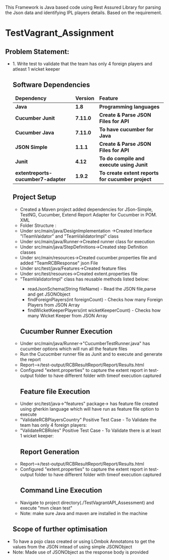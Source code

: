 This Framework is Java based code using Rest Assured Library for parsing the Json data and identifying IPL players details. Based on the requirement.

# TestVagrant_Assignment

<h2>Problem Statement:</h2>
<ul>
<li>1. Write test to validate that the team has only 4 foreign players and  atleast 1 wicket keeper</li>

 
## Software Dependencies

<table>
  <thead align="left">
    <tr border: 2 px;>
      <td><b>Dependency</b></td>
      <td><b>Version</b></td>
      <td><b>Feature</b></td>
    </tr>
  </thead>
  <tbody>
    <tr>
      <td><b>Java</b></td>
      <td><b>1.8</b></td>
      <td><b>Programming languages</b></td>
    </tr>
 <tr>
      <td><b>Cucumber Junit</b></td>
      <td><b>7.11.0</b></td>
      <td><b>Create & Parse JSON Files for API</b></td>
    </tr>
	   <tr>
      <td><b>Cucumber Java</b></td>
      <td><b>7.11.0</b></td>
      <td><b>To have cucumber for Java</b></td>
    </tr>
    <tr>
      <td><b>JSON Simple</b></td>
      <td><b>1.1.1</b></td>
      <td><b>Create & Parse JSON Files for API</b></td>
    </tr>
    <tr>
      <td><b>Junit </b></td>
      <td><b>4.12</b></td>
      <td><b>To do compile and execute using Junit</b></td>
    </tr>
      <tr>
      <td><b>extentreports-cucumber7-adapter</b></td>
      <td><b>1.9.2</b></td>
      <td><b>To create extent reports for cucumber project</b></td>
    </tr>
   </tbody>
</table>


<h2>Project Setup </h2>
<ul>
<li>Created a Maven project added dependencies for JSon-Simple, TestNG, Cucumber, Extend Report Adapter for Cucumber in POM. XML</li>
<li>Folder Structure  :</li>
<li>Under src/main/java/DesignImplementation ->Created Interface "ITeamVaidator" and "TeamValidatorImpl" class</li>
<li>Under src/main/java/Runner->Created runner class for execution </li>
<li>Under src/main/java/StepDefinitions->Created step Definition classes</li>
<li>Under src/main/resources->Created cucumber.properties file and added "TeamRCBResponse" json File</li>
<li>Under src/test/java/Features->Created feature files </li>	
<li>Under src/test/resources->Created extent.properties file </li>	
<li>"TeamValidatorImpl" class has reusable methods listed below:</li>
	<ul>
	<li>readJsonSchema(String fileName)  - Read the JSON file,parse and get JSONObject</li>
	<li>findForeignPlayers(int foreignCount) - Checks how many Foreign Players from JSON Array</li>
        <li>findWicketKeeperPlayers(int wicketKeeperCount) - Checks how many Wicket Keeper from JSON Array</li>
	</ul>
	

	
<h2>Cucumber Runner Execution</h2>
<li>Under src/main/java/Runner->"CucumberTestRunner.java" has cucumber options which will run all the feature files</li>
<li>Run the Cucucmber runner file as Junit and to execute and generate the report</li>
<li>Report-->/test-output/RCBResultReport/Report/Results.html</li>	
<li>Configured "extent.properties" to capture the extent report in test-output folder to have different folder with timeof execution captured </li>


<h2>Feature file Execution</h2>
<li>Under src/test/java->"features" package-> has feature file created using gherkin language which will have run as feature file option to execute</li>
<li>"ValidateRCBPlayersCountry" Positive Test Case - To Validate the team has only 4 foreign players:</li>
<li>"ValidateRCBRoles" Positive Test Case - To Validate there is at least 1 wicket keeper:</li>

<h2>Report Generation</h2>
<li>Report-->/test-output/RCBResultReport/Report/Results.html</li>	
<li>Configured "extent.properties" to capture the extent report in test-output folder to have different folder with timeof execution captured </li>
	

<h2>Command Line Execution</h2>
<li>Navigate to project directory(./TestVagrantAPI_Assessment) and execute "mvn clean test"</li>
<li>Note: make sure Java and maven are installed in the machine</li>
</ul> 
	
<h2>Scope of further optimisation</h2>
<li>To have a pojo class created or using LOmbok Annotatons to get the values from the JSON intead of using simple JSONObject</li>
<li>Note: Made use of JSONObject as the response body is provided</li>
</ul> 




